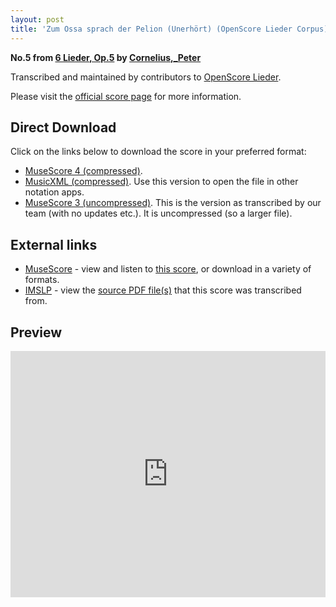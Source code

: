 ```yaml
---
layout: post
title: 'Zum Ossa sprach der Pelion (Unerhört) (OpenScore Lieder Corpus)'
---
```


__No.5 from [6 Lieder, Op.5](https://fourscoreandmore.org/openscore/lieder/Cornelius,_Peter/6_Lieder,_Op.5/) by [Cornelius,_Peter](https://fourscoreandmore.org/openscore/lieder/Cornelius,_Peter)__

Transcribed and maintained by contributors to [OpenScore Lieder].

Please visit the [official score page] for more information.

[official score page]: https://musescore.com/openscore-lieder-corpus/scores/5051358
[OpenScore Lieder]: https://musescore.com/openscore-lieder-corpus

## Direct Download

Click on the links below to download the score in your preferred format:
- [MuseScore 4 (compressed)](https://fourscoreandmore.org/openscore/lieder/Cornelius,_Peter/6_Lieder,_Op.5/5_Zum_Ossa_sprach_der_Pelion_%28Unerh%C3%B6rt%29.mscz).
- [MusicXML (compressed)](https://fourscoreandmore.org/openscore/lieder/Cornelius,_Peter/6_Lieder,_Op.5/5_Zum_Ossa_sprach_der_Pelion_%28Unerh%C3%B6rt%29.mxl). Use this version to open the file in other notation apps.
- [MuseScore 3 (uncompressed)](https://raw.githubusercontent.com/OpenScore/Lieder/refs/heads/main/scores/Cornelius,_Peter/6_Lieder,_Op.5/5_Zum_Ossa_sprach_der_Pelion_%28Unerh%C3%B6rt%29/lc5051358.mscx). This is the version as transcribed by our team (with no updates etc.). It is uncompressed (so a larger file).

## External links

- [MuseScore] - view and listen to [this score][MuseScore], or download in a variety of formats.
- [IMSLP] - view the [source PDF file(s)][IMSLP] that this score was transcribed from.

[MuseScore]: https://musescore.com/score/5051358
[IMSLP]: https://imslp.org/wiki/Special:ReverseLookup/24063

## Preview

<iframe width="100%" height="394" src="https://musescore.com/openscore-lieder-corpus/scores/5051358/embed" frameborder="0" allowfullscreen allow="autoplay; fullscreen"></iframe>
